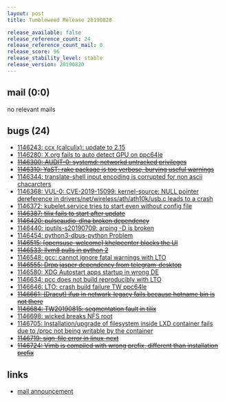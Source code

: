 ```yaml
---
layout: post
title: Tumbleweed Release 20190820

release_available: false
release_reference_count: 24
release_reference_count_mail: 0
release_score: 96
release_stability_level: stable
release_version: 20190820
---
```


## mail (0:0)

no relevant mails

## bugs (24)

<!--more-->

- [1146243: ccx (calculix): update to 2.15](https://bugzilla.opensuse.org/show_bug.cgi?id=1146243)
- [1146280: X.org fails to auto detect GPU on ppc64le](https://bugzilla.opensuse.org/show_bug.cgi?id=1146280)
- ~~[1146300: AUDIT-0: systemd: networkd untracked privileges](https://bugzilla.opensuse.org/show_bug.cgi?id=1146300)~~
- ~~[1146310: YaST: rake package is too verbose, burying useful warnings](https://bugzilla.opensuse.org/show_bug.cgi?id=1146310)~~
- [1146344: translate-shell input encoding is corrupted for non ascii chacarcters](https://bugzilla.opensuse.org/show_bug.cgi?id=1146344)
- [1146368: VUL-0: CVE-2019-15099: kernel-source: NULL pointer dereference in drivers/net/wireless/ath/ath10k/usb.c leads to a crash](https://bugzilla.opensuse.org/show_bug.cgi?id=1146368)
- [1146372: kubelet.service tries to start even without config file](https://bugzilla.opensuse.org/show_bug.cgi?id=1146372)
- ~~[1146387: tilix fails to start after update](https://bugzilla.opensuse.org/show_bug.cgi?id=1146387)~~
- ~~[1146420: pulseaudio-dlna broken dependency](https://bugzilla.opensuse.org/show_bug.cgi?id=1146420)~~
- [1146440: iputils-s20190709: arping -D  is broken](https://bugzilla.opensuse.org/show_bug.cgi?id=1146440)
- [1146454: python3-dbus-python Problem](https://bugzilla.opensuse.org/show_bug.cgi?id=1146454)
- ~~[1146515: \[opensuse-welcome\] khelpcenter blocks the UI](https://bugzilla.opensuse.org/show_bug.cgi?id=1146515)~~
- ~~[1146533: llvm8 pulls in python 2](https://bugzilla.opensuse.org/show_bug.cgi?id=1146533)~~
- [1146548: gcc: cannot ignore fatal warnings with LTO](https://bugzilla.opensuse.org/show_bug.cgi?id=1146548)
- ~~[1146555: Drop jasper dependency from telegram-desktop](https://bugzilla.opensuse.org/show_bug.cgi?id=1146555)~~
- [1146580: XDG Autostart apps startup in wrong DE](https://bugzilla.opensuse.org/show_bug.cgi?id=1146580)
- [1146634: pcc does not build reproducibly with LTO](https://bugzilla.opensuse.org/show_bug.cgi?id=1146634)
- [1146646: LTO: crash build failure TW ppc64le](https://bugzilla.opensuse.org/show_bug.cgi?id=1146646)
- ~~[1146661: (Dracut) ifup in network-legacy fails because hotname bin is not there](https://bugzilla.opensuse.org/show_bug.cgi?id=1146661)~~
- ~~[1146684: TW20190815: segmentation fault in tilix](https://bugzilla.opensuse.org/show_bug.cgi?id=1146684)~~
- [1146698: wicked breaks NFS root](https://bugzilla.opensuse.org/show_bug.cgi?id=1146698)
- [1146705: Installation/upgrade of filesystem inside LXD container fails due to /proc not being writable by the container](https://bugzilla.opensuse.org/show_bug.cgi?id=1146705)
- ~~[1146719: sign-file error in linux-next](https://bugzilla.opensuse.org/show_bug.cgi?id=1146719)~~
- ~~[1146724: Vimb is compiled with wrong prefix, different than installation prefix](https://bugzilla.opensuse.org/show_bug.cgi?id=1146724)~~



## links

- [mail announcement](https://lists.opensuse.org/opensuse-factory/2019-08/msg00181.html)
